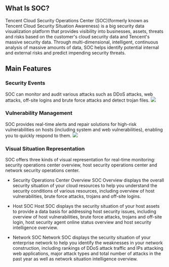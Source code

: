 ## What Is SOC?
Tencent Cloud Security Operations Center (SOC)(formerly known as Tencent Cloud Security Situation Awareness) is a big security data visualization platform that provides visibility into businesses, assets, threats and risks based on the customer's cloud security data and Tencent's massive security data. Through multi-dimensional, intelligent, continuous analysis of massive amounts of data, SOC helps identify potential internal and external risks and predict impending security threats.

## Main Features
### Security Events
SOC can monitor and audit various attacks such as DDoS attacks, web attacks, off-site logins and brute force attacks and detect trojan files.
![](https://main.qcloudimg.com/raw/db9327e16e23f89ddbede3fa7b520f36.jpg)

### Vulnerability Management
SOC provides real-time alerts and repair solutions for high-risk vulnerabilities on hosts (including system and web vulnerabilities), enabling you to quickly respond to them.
![](https://main.qcloudimg.com/raw/427b4366b3eb0b3d3b5227b8db6c5f92.jpg)

### Visual Situation Representation
SOC offers three kinds of visual representation for real-time monitoring: security operations center overview, host security operations center and network security operations center.
- Security Operations Center Overview
  SOC Overview displays the overall security situation of your cloud resources to help you understand the security conditions of various resources, including overview of host vulnerabilities, brute force attacks, trojans and off-site logins.

- Host SOC
  Host SOC displays the security situation of your host assets to provide a data basis for addressing host security issues, including overview of host vulnerabilities, brute force attacks, trojans and off-site login, host security agent online status overview and host security intelligence overview.

- Network SOC
  Network SOC displays the security situation of your enterprise network to help you identify the weaknesses in your network construction, including rankings of DDoS attack traffic and IPs attacking web applications, major attack types and total number of attacks in the past year as well as network situation intelligence overview.